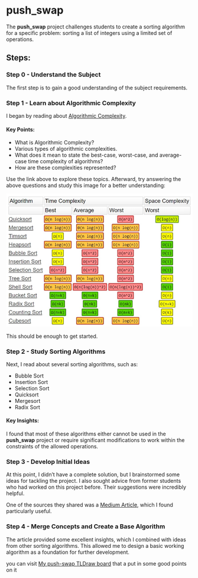 # push_swap

The **push_swap** project challenges students to create a sorting algorithm for a specific problem: sorting a list of integers using a limited set of operations.  

## Steps:

### Step 0 - Understand the Subject  
The first step is to gain a good understanding of the subject requirements.  

### Step 1 - Learn about Algorithmic Complexity  
I began by reading about [Algorithmic Complexity](https://devopedia.org/algorithmic-complexity).  

#### Key Points:  
- What is Algorithmic Complexity?  
- Various types of algorithmic complexities.  
- What does it mean to state the best-case, worst-case, and average-case time complexity of algorithms?  
- How are these complexities represented?  

Use the link above to explore these topics. Afterward, try answering the above questions and study this image for a better understanding:  

![Complexity of sorting algorithms table](./IMGs/complexity_of_sorting_algorithms_table.jpg)  

This should be enough to get started.  

### Step 2 - Study Sorting Algorithms  
Next, I read about several sorting algorithms, such as:  
- Bubble Sort  
- Insertion Sort  
- Selection Sort  
- Quicksort  
- Mergesort  
- Radix Sort  

#### Key Insights:  
I found that most of these algorithms either cannot be used in the **push_swap** project or require significant modifications to work within the constraints of the allowed operations.  

### Step 3 - Develop Initial Ideas  
At this point, I didn’t have a complete solution, but I brainstormed some ideas for tackling the project. I also sought advice from former students who had worked on this project before. Their suggestions were incredibly helpful.  

One of the sources they shared was a [Medium Article](https://medium.com/@ayogun/push-swap-c1f5d2d41e97), which I found particularly useful.  

### Step 4 - Merge Concepts and Create a Base Algorithm  
The article provided some excellent insights, which I combined with ideas from other sorting algorithms. This allowed me to design a basic working algorithm as a foundation for further development.  





you can visit [My push-swap TLDraw board](https://www.tldraw.com/ro/e7_fqo8dLkR8jHe5QtgyP?d=v-2934.-2479.1530.743.Ym7L05aVdUrCR4WmWzNFc) that a put in some good points on it 



<!--https://www.tldraw.com/r/EgvfDvK-lGUgWZVgDT-3V?d=v-2934.-2479.1530.743.Ym7L05aVdUrCR4WmWzNFc-->
